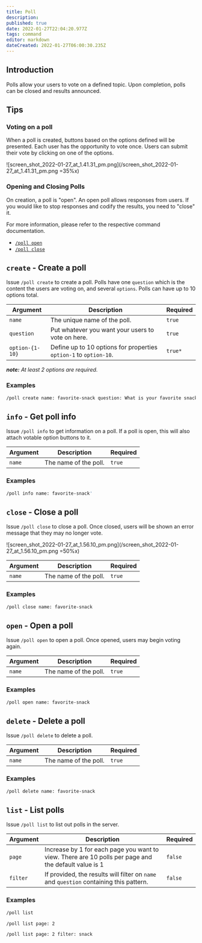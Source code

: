 ```yaml
---
title: Poll
description: 
published: true
date: 2022-01-27T22:04:20.977Z
tags: command
editor: markdown
dateCreated: 2022-01-27T06:00:30.235Z
---
```


## Introduction

Polls allow your users to vote on a defined topic. Upon completion, polls can be closed and results announced.

## Tips

### Voting on a poll

When a poll is created, buttons based on the options defined will be presented. Each user has the opportunity to vote once. Users can submit their vote by clicking on one of the options. 

![screen_shot_2022-01-27_at_1.41.31_pm.png](/screen_shot_2022-01-27_at_1.41.31_pm.png =35%x)

### Opening and Closing Polls

On creation, a poll is "open". An open poll allows responses from users. If you would like to stop responses and codify the results, you need to "close" it.

For more information, please refer to the respective command documentation.

- [`/poll open`]()
- [`/poll close`]()

## `create` - Create a poll

Issue `/poll create` to create a poll. Polls have one `question` which is the content the users are voting on, and several `options`. Polls can have up to 10 options total.


| Argument | Description | Required |
|----------|-------------|----------|
| `name` | The unique name of the poll. | `true` |
| `question` | Put whatever you want your users to vote on here. | `true` |
| `option-{1-10}` | Define up to 10 options for properties `option-1` to `option-10`. | `true*` |

***note:** At least 2 options are required.*

### Examples

``` bash
/poll create name: favorite-snack question: What is your favorite snack? option-1: chips option-2: ice cream
```

## `info` - Get poll info

Issue `/poll info` to get information on a poll. If a poll is open, this will also attach votable option buttons to it.

| Argument | Description | Required |
|----------|-------------|----------|
| `name` | The name of the poll. | `true` |

### Examples

``` bash
/poll info name: favorite-snack'
```

## `close` - Close a poll

Issue `/poll close` to close a poll. Once closed, users will be shown an error message that they may no longer vote.

![screen_shot_2022-01-27_at_1.56.10_pm.png](/screen_shot_2022-01-27_at_1.56.10_pm.png =50%x)

| Argument | Description | Required |
|----------|-------------|----------|
| `name` | The name of the poll. | `true` |

### Examples

``` bash
/poll close name: favorite-snack
```


## `open` - Open a poll

Issue `/poll open` to open a poll. Once opened, users may begin voting again.

| Argument | Description | Required |
|----------|-------------|----------|
| `name` | The name of the poll. | `true` |

### Examples

``` bash
/poll open name: favorite-snack
```

## `delete` - Delete a poll

Issue `/poll delete` to delete a poll.

| Argument | Description | Required |
|----------|-------------|----------|
| `name` | The name of the poll. | `true` |

### Examples

``` bash
/poll delete name: favorite-snack
```

## `list` - List polls

Issue `/poll list` to list out polls in the server.

| Argument | Description | Required |
|----------|-------------|----------|
| `page` | Increase by 1 for each page you want to view. There are 10 polls per page and the default value is 1 | `false` |
| `filter` | If provided, the results will filter on `name` and `question` containing this pattern. | `false` |

### Examples

``` bash
/poll list

/poll list page: 2

/poll list page: 2 filter: snack
```































